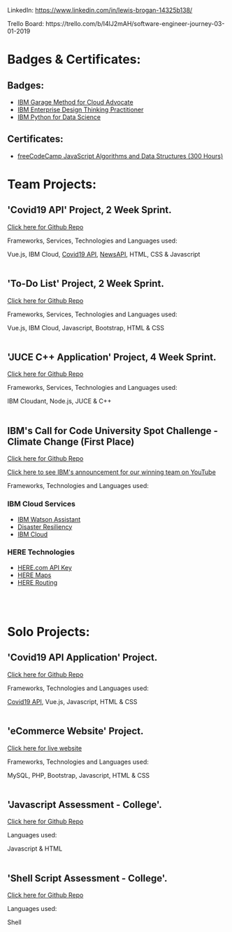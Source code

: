 LinkedIn: https://www.linkedin.com/in/lewis-brogan-14325b138/
<p>Trello Board: https://trello.com/b/I4lJ2mAH/software-engineer-journey-03-01-2019

# Badges & Certificates:
## Badges:
- <a href="https://www.youracclaim.com/badges/8dea6306-65e0-4a7a-9e17-4be9212eeeea?source=linked_in_profile">IBM Garage Method for Cloud Advocate</a>
- <a href="https://www.youracclaim.com/badges/9b69ed81-810a-4bd5-929a-8f8001b7bc15?source=linked_in_profile">IBM Enterprise Design Thinking Practitioner</a>
- <a href="https://www.youracclaim.com/badges/69d5205b-8193-4c38-af7f-c82fe03ee52b?source=linked_in_profile">IBM Python for Data Science</a>

## Certificates:
- <a href="https://www.freecodecamp.org/certification/lewisbrogan/javascript-algorithms-and-data-structures">freeCodeCamp JavaScript Algorithms and Data Structures (300 Hours)</a>


# Team Projects:
## 'Covid19 API' Project, 2 Week Sprint. 
<a href="https://github.com/iLewisBrogan/covid19app_team_sprint">Click here for Github Repo</a>
<p>Frameworks, Services, Technologies and Languages used:
<p> Vue.js, IBM Cloud, <a href="https://covid19api.com/">Covid19 API</a>, <a href="https://newsapi.org/">NewsAPI</a>, HTML, CSS & Javascript
<br>
<br>

## 'To-Do List' Project, 2 Week Sprint.
<a href="https://github.com/iLewisBrogan/todoapp_team1_sprint">Click here for Github Repo</a>
<p>Frameworks, Services, Technologies and Languages used:
<p>Vue.js, IBM Cloud, Javascript, Bootstrap, HTML & CSS
<br>
<br>

## 'JUCE C++ Application' Project, 4 Week Sprint.
<a href="https://github.com/iLewisBrogan/juceCpp-uhi-sprint">Click here for Github Repo</a>
<p>Frameworks, Services, Technologies and Languages used:
<p>IBM Cloudant, Node.js, JUCE & C++
<br>
<br>

## IBM's Call for Code University Spot Challenge - Climate Change (First Place)
<a href="https://github.com/iLewisBrogan/callforcode-uhi">Click here for Github Repo</a>
<p><a href="https://youtu.be/GmEKql_ZfGg?t=1080">Click here to see IBM's announcement for our winning team on YouTube</a>
<p>Frameworks, Technologies and Languages used:

### IBM Cloud Services

- [IBM Watson Assistant](https://www.ibm.com/cloud/watson-assistant/)
- [Disaster Resiliency](https://developer.ibm.com/callforcode/get-started/climate-change/disaster-resiliency/)
- [IBM Cloud](https://cloud.ibm.com/)

### HERE Technologies

- [HERE.com API Key](https://developer.here.com/ref/IBM_starterkit_Covid?create=Freemium-Basic)
- [HERE Maps](https://developer.here.com/products/maps)
- [HERE Routing](https://developer.here.com/products/routing)
<br>
<br>

# Solo Projects:
## 'Covid19 API Application' Project. 
<a href="https://github.com/iLewisBrogan/covid19app_personal">Click here for Github Repo</a>
<p>Frameworks, Technologies and Languages used:
<p><a href="https://covid19api.com/">Covid19 API</a>, Vue.js, Javascript, HTML & CSS
<br>
<br>

## 'eCommerce Website' Project. 
<a href="https://comp-server.uhi.ac.uk/~06016658">Click here for live website</a>
<p>Frameworks, Technologies and Languages used:
<p> MySQL, PHP, Bootstrap, Javascript, HTML & CSS
<br>
<br>

## 'Javascript Assessment - College'. 
<a href="https://github.com/iLewisBrogan/Javascript-assessment1-college">Click here for Github Repo</a>
<p>Languages used:
<p>Javascript & HTML
<br>
<br>

## 'Shell Script Assessment - College'. 
<a href="https://github.com/iLewisBrogan/Shell-script-assessment-linux">Click here for Github Repo</a>
<p>Languages used:
<p>Shell
<br>
<br>
